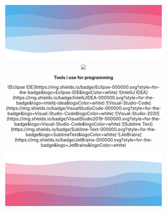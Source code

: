 ![Header](./header.svg)

<p align = "center"><img src = "https://github-widgetbox.vercel.app/api/profile?username=notpoiu&data=followers,repositories,stars,commits&theme=metropolis"></p>

<p align = "center"> <b>Tools i use for programming</b></p>

<div align = "center">
  ![Eclipse IDE](https://img.shields.io/badge/Eclipse-000000.svg?style=for-the-badge&logo=Eclipse-IDE&logoColor=white) ![IntelliJ IDEA](https://img.shields.io/badge/IntelliJIDEA-000000.svg?style=for-the-badge&logo=intellij-idea&logoColor=white) ![Visual-Studio-Code](https://img.shields.io/badge/VisualStudioCode-000000.svg?style=for-the-badge&logo=Visual-Studio-Code&logoColor=white) ![Visual-Studio-2020](https://img.shields.io/badge/VisualStudio2019-000000.svg?style=for-the-badge&logo=Visual-Studio-Code&logoColor=white) ![Sublime Text](https://img.shields.io/badge/Sublime-Text-000000.svg?style=for-the-badge&logo=SublimeText&logoColor=white) ![JetBrains](https://img.shields.io/badge/JetBrains-000000.svg?style=for-the-badge&logo=JetBrains&logoColor=white)
</div>

![Footer](./footer.svg)
